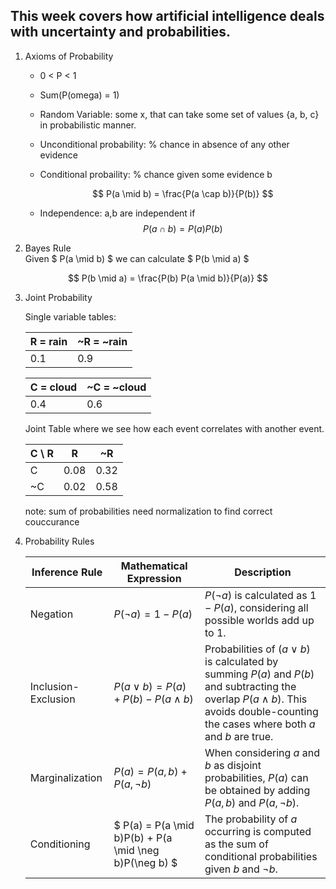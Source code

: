 ## This week covers how artificial intelligence deals with uncertainty and probabilities. 

1) Axioms of Probability 
    * 0 < P < 1
    * Sum(P(omega) = 1)
    * Random Variable: some x, that can take some set of values {a, b, c} in probabilistic manner. 
    * Unconditional probability: % chance in absence of any other evidence
    * Conditional probaility: % chance given some evidence b

        $$ P(a \mid b) = \frac{P(a \cap b)}{P(b)} $$
    * Independence: a,b are independent if 
        $$ P(a \cap b) = P(a)P(b) $$

2) Bayes Rule 
<br> Given $ P(a \mid b) $ we can calculate $ P(b \mid a) $

$$
P(b \mid a) = \frac{P(b) P(a \mid b)}{P(a)}
$$

3) Joint Probability 

    Single variable tables: 

    | R = rain | ~R = ~rain|    
    |----------|-----------| 
    | 0.1      | 0.9       |
    
    | C = cloud | ~C = ~cloud |    
    |----------|-----------| 
    | 0.4      | 0.6       |

    Joint Table where we see how each event correlates with another event. 

    | C \ R   | R  | ~R |
    |---------|----------|-----------|
    | C   | 0.08     | 0.32      |
    | ~C   | 0.02     | 0.58      |

    note: sum of probabilities need normalization to find correct couccurance 

4) Probability Rules 
    
    | Inference Rule                | Mathematical Expression                     | Description |
    |-------------------------------|---------------------------------------------|-------------|
    | Negation                      | $P(\neg a) = 1 - P(a)$                     | $P(\neg a)$ is calculated as $1 - P(a)$, considering all possible worlds add up to $1$. |
    | Inclusion-Exclusion           | $P(a \lor b) = P(a) + P(b) - P(a \land b)$  | Probabilities of $(a \lor b)$ is calculated by summing $P(a)$ and $P(b)$ and subtracting the overlap $P(a \land b)$. This avoids double-counting the cases where both $a$ and $b$ are true. |
    | Marginalization               | $P(a) = P(a, b) + P(a, \neg b)$             | When considering $a$ and $b$ as disjoint probabilities, $P(a)$ can be obtained by adding $P(a, b)$ and $P(a, \neg b)$. |
    | Conditioning                  | $ P(a) = P(a \mid b)P(b) + P(a \mid \neg b)P(\neg b) $ | The probability of $a$ occurring is computed as the sum of conditional probabilities given $b$ and $\neg b$. |

